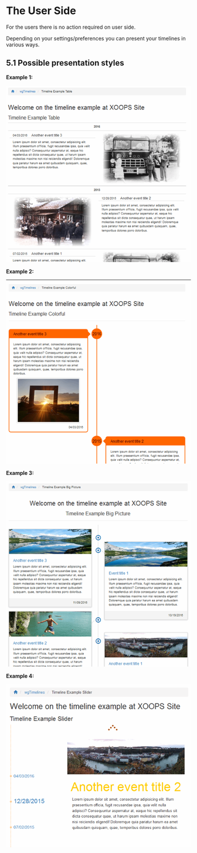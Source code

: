 # The User Side

For the users there is no action required on user side.

Depending on your settings/preferences you can present your timelines in various ways.

## 5.1 Possible presentation styles

**Example 1:**

![](.gitbook/assets/5userside_1.png)

**Example 2:**

![](.gitbook/assets/5userside_2.png)

**Example 3:**

![](.gitbook/assets/5userside_3.png)

**Example 4:**

![](.gitbook/assets/5userside_4.png)

